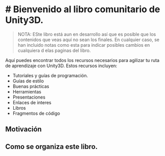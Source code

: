 # # Bienvenido al libro comunitario de Unity3D.

> NOTA: ESte libro está aun en desarrollo así que es posible que los contenidos que veas aquí no sean los finales. En cualquier caso, se han incluido notas como esta para indicar posibles cambios en cualquiera d elas paginas del libro.

Aquí puedes encontrar todos los recursos necesarios para agilizar tu ruta de aprendizaje con Unity3D.
Estos recursos incluyen:

* Tutoriales y guías de programación.
* Guías de estilo
* Buenas prácticas
* Herramientas
* Presentaciones
* Enlaces de interes
* Libros
* Fragmentos de código

## Motivación



## Como se organiza este libro.
